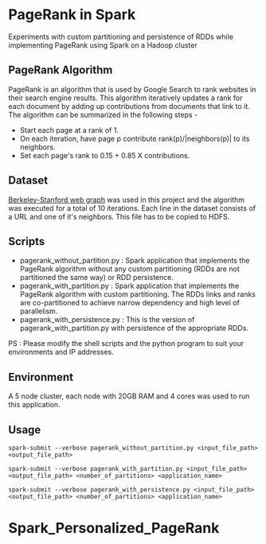 # PageRank in Spark

Experiments with custom partitioning and persistence of RDDs while implementing PageRank using Spark on a Hadoop cluster

## PageRank Algorithm 

PageRank is an algorithm that is used by Google Search to rank websites in their search engine results. This algorithm iteratively updates a rank for each document by adding up contributions from documents that link to it. The algorithm can be summarized in the following steps -
* Start each page at a rank of 1.
* On each iteration, have page p contribute rank(p)/|neighbors(p)| to its neighbors.
* Set each page's rank to 0.15 + 0.85 X contributions.

## Dataset

[Berkeley-Stanford web graph](https://snap.stanford.edu/data/web-BerkStan.html) was used in this project and the algorithm was executed for a total of 10 iterations. Each line in the dataset consists of a URL and one of it's neighbors. This file has to be copied to HDFS.

## Scripts

* pagerank_without_partition.py : Spark application that implements the PageRank algorithm without any custom partitioning (RDDs are not partitioned the same way) or RDD persistence.
* pagerank_with_partition.py : Spark application that implements the PageRank algorithm with custom partitioning. The RDDs links and ranks are co-partitioned to achieve narrow dependency and high level of parallelism.
* pagerank_with_persistence.py : This is the version of pagerank_with_partition.py with persistence of the appropriate RDDs.

PS : Please modify the shell scripts and the python program to suit your environments and IP addresses.

## Environment

A 5 node cluster, each node with 20GB RAM and 4 cores was used to run this application.

## Usage 
`spark-submit --verbose pagerank_without_partition.py <input_file_path> <output_file_path>`

`spark-submit --verbose pagerank_with_partition.py <input_file_path> <output_file_path> <number_of_partitions> <application_name>`

`spark-submit --verbose pagerank_with_persistence.py <input_file_path> <output_file_path> <number_of_partitions> <application_name>`

# Spark_Personalized_PageRank
